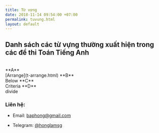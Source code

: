 ```yaml
---
title: Từ vựng
date: 2018-11-14 09:54:00 +07:00
permalink: tuvung.html
layout: default
---
```


## Danh sách các từ vựng thường xuất hiện trong các đề thi Toán Tiếng Anh

<p> <br>
**A**<br>
[Arrange](t-arrange.html)
**B**<br>
Below
**C**<br>
Criteria
**D**<br>
divide

### Liên hệ:

* Email: <a href="mailto:baphong@gmail.com" target="_blank">baphong@gmail.com</a>

* Telegram: <a href="https://t.me/honglamsg" target="_blank">@honglamsg</a>